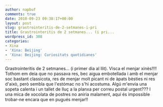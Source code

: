 ```yaml
---
author: napbuf
comments: true
date: 2010-09-23 09:38:17+00:00
layout: post
slug: grastrointeritis-de-2-setmanes-i-pri
title: Grastrointeritis de 2 setmanes... (i pri...
wordpress_id: 308
categories:
- Xina
- 'Xina: Beijing'
- 'Xina: Beijing: Curiositats quotidianes'
---
```


Grastrointeritis de 2 setmanes... (i primer dia al llit). Visca el menjar xinès!!!! Tothom em deia que no passava res, bec aigua embotellada i amb el menjar soc bastant classicota, res de menjar molt picant ni de àpats bèsties ni res d'això, però sembla que l'estómac no s'hi acostuma. Algú m'envia una sopeta calenta i un tallet de lluç a la planxa per correu postal urgent??? I una mica de xocolata de postres no aniria malament, aquí és impossible trobar-ne encara que en pugués menjar!!
